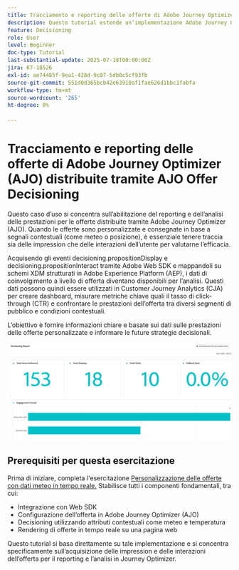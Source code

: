 ```yaml
---
title: Tracciamento e reporting delle offerte di Adobe Journey Optimizer (AJO) distribuite tramite AJO Offer Decisioning
description: Questo tutorial estende un’implementazione Adobe Journey Optimizer (AJO) esistente che offre offerte personalizzate basate su dati contestuali come la temperatura. Illustra come acquisire gli eventi di impression e interazione e preparare i dati per il reporting in Journey Optimizer.
feature: Decisioning
role: User
level: Beginner
doc-type: Tutorial
last-substantial-update: 2025-07-18T00:00:00Z
jira: KT-18526
exl-id: ae74485f-9ea1-428d-9c07-5db0c5cf93fb
source-git-commit: 551d0d365bcb42e63910af1fae626d1bbc1fabfa
workflow-type: tm+mt
source-wordcount: '265'
ht-degree: 0%

---
```


# Tracciamento e reporting delle offerte di Adobe Journey Optimizer (AJO) distribuite tramite AJO Offer Decisioning

Questo caso d’uso si concentra sull’abilitazione del reporting e dell’analisi delle prestazioni per le offerte distribuite tramite Adobe Journey Optimizer (AJO). Quando le offerte sono personalizzate e consegnate in base a segnali contestuali (come meteo o posizione), è essenziale tenere traccia sia delle impression che delle interazioni dell’utente per valutarne l’efficacia.

Acquisendo gli eventi decisioning.propositionDisplay e decisioning.propositionInteract tramite Adobe Web SDK e mappandoli su schemi XDM strutturati in Adobe Experience Platform (AEP), i dati di coinvolgimento a livello di offerta diventano disponibili per l’analisi. Questi dati possono quindi essere utilizzati in Customer Journey Analytics (CJA) per creare dashboard, misurare metriche chiave quali il tasso di click-through (CTR) e confrontare le prestazioni dell’offerta tra diversi segmenti di pubblico e condizioni contestuali.

L’obiettivo è fornire informazioni chiare e basate sui dati sulle prestazioni delle offerte personalizzate e informare le future strategie decisionali.



![dashboard di reporting](assets/dashboard-reporting.png)


## Prerequisiti per questa esercitazione

Prima di iniziare, completa l&#39;esercitazione [Personalizzazione delle offerte con dati meteo in tempo reale.](https://experienceleague.adobe.com/it/docs/journey-optimizer-learn/personalizing-offers-with-real-time-weather-data/introduction) Stabilisce tutti i componenti fondamentali, tra cui:

- Integrazione con Web SDK
- Configurazione dell’offerta in Adobe Journey Optimizer (AJO)
- Decisioning utilizzando attributi contestuali come meteo e temperatura
- Rendering di offerte in tempo reale su una pagina web

Questo tutorial si basa direttamente su tale implementazione e si concentra specificamente sull’acquisizione delle impression e delle interazioni dell’offerta per il reporting e l’analisi in Journey Optimizer.
